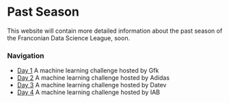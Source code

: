 # Past Season

This website will contain more detailed information about the past season of the  Franconian Data Science League, soon.

### Navigation
* [Day 1](/Site/past_season/day1.md) A machine learning challenge hosted by Gfk
* [Day 2](/Site/past_season/day2.md) A machine learning challenge hosted by Adidas
* [Day 3](/Site/past_season/day3.md) A machine learning challenge hosted by Datev
* [Day 4](/Site/past_season/day4.md) A machine learning challenge hosted by IAB
